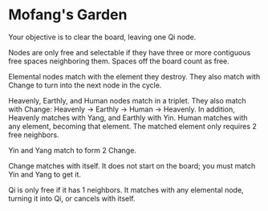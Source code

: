# Mofang's Garden

Your objective is to clear the board, leaving one Qi node.

Nodes are only free and selectable if they have three or more contiguous free spaces neighboring them. Spaces off the board
count as free.

Elemental nodes match with the element they destroy. They also match with Change to turn into the next node in the cycle.

Heavenly, Earthly, and Human nodes match in a triplet. They also match with Change: Heavenly -> Earthly -> Human -> Heavenly.
In addition, Heavenly matches with Yang, and Earthly with Yin. Human matches with any element,
becoming that element. The matched element only requires 2 free neighbors.

Yin and Yang match to form 2 Change.

Change matches with itself. It does not start on the board; you must match Yin and Yang to get it.

Qi is only free if it has 1 neighbors. It matches with any elemental node, turning it into Qi, or cancels with itself.
